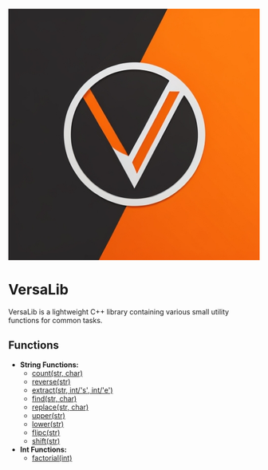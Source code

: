 ![VersaLib Logo](V.jpg)

# VersaLib

VersaLib is a lightweight C++ library containing various small utility functions for common tasks.

## Functions

- **String Functions:**
  - [count(str, char)](Description/count.md)
  - [reverse(str)](Description/reverse.md)
  - [extract(str, int/'s', int/'e')](Description/extract.md)
  - [find(str, char)](Description/find.md)
  - [replace(str, char)](Description/replace.md)
  - [upper(str)](Description/upper.md)
  - [lower(str)](Description/lower.md)
  - [flipc(str)](Description/flipc.md)
  - [shift(str)](Description/shift.md)
- **Int Functions:**
  - [factorial(int)](Description/factorial.md)
